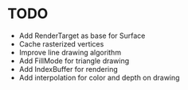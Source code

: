 # TODO

* Add RenderTarget as base for Surface
* Cache rasterized vertices
* Improve line drawing algorithm
* Add FillMode for triangle drawing
* Add IndexBuffer for rendering
* Add interpolation for color and depth on drawing
